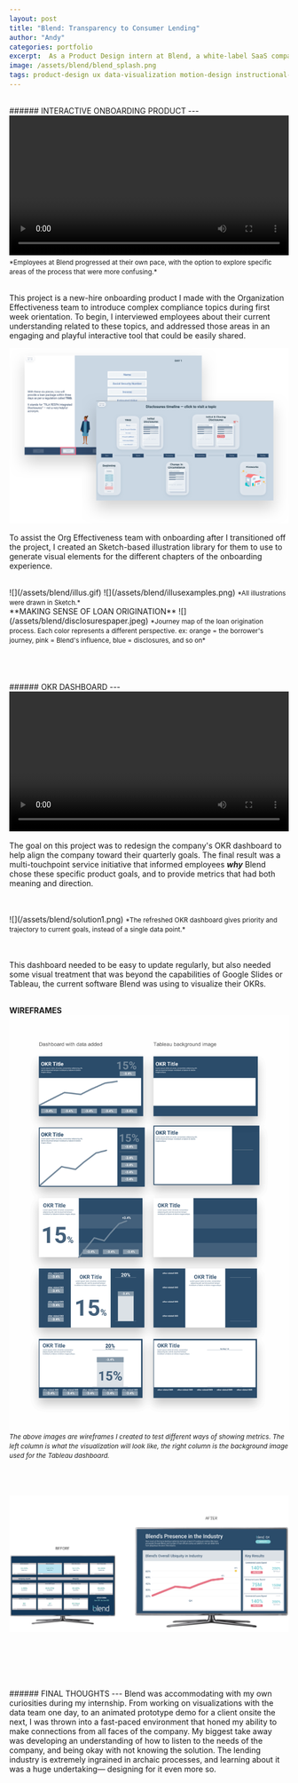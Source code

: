```yaml
---
layout: post
title: "Blend: Transparency to Consumer Lending"
author: "Andy"
categories: portfolio
excerpt:  As a Product Design intern at Blend, a white-label SaaS company, I worked on two primary projects to help bring clarity to the consumer lending space. One was a product that visualizes complex compliance topics for new hires, and the other, a new dashboard for the company's objectives. <br><br> There are other projects I worked during my time at Blend that didn't make it here, feel free to ask about them if you're interested.
image: /assets/blend/blend_splash.png
tags: product-design ux data-visualization motion-design instructional-design visual-design research learning-design
---
```



<!-- 1. [Introduction](#introduction)
2. [Disclosures Onboarding Tool](#disclosures)
3. [OKR Dashboard](#okrs)
4. [Product](#product)
5. [Final Thoughts](#fl) -->

<!-- <br>
<br>
<br>
![](/assets/blend/home-product.png)
<small>*image made by Kaitlin Sullivan at Blend*</small>
<br>
<br> -->
<br>
<a name="disclosures"></a>
###### INTERACTIVE ONBOARDING PRODUCT
---

<video width="100%" controls autoplay loop>
  <source src="/assets/blend/discvid.mp4" type="video/mp4" />
  Your browser does not support the video tag.
</video>
<small>*Employees at Blend progressed at their own pace, with the option to explore specific areas of the process that were more confusing.*</small>
<br>
<br>

This project is a new-hire onboarding product I made with the Organization Effectiveness team to introduce complex compliance topics during first week orientation. To begin, I interviewed employees about their current understanding related to these topics, and addressed those areas in an engaging and playful interactive tool that could be easily shared.

![](/assets/blend/disclosures.png)

To assist the Org Effectiveness team with onboarding after I transitioned off the project, I created an Sketch-based illustration library for them to use to generate visual elements for the different chapters of the onboarding experience.

<br>
![](/assets/blend/illus.gif)
<!-- ![](/assets/blend/headerfooter.gif) -->
![](/assets/blend/illusexamples.png)
<small> *All illustrations were drawn in Sketch.*</small>

<!-- Before you can make a difference, you need to know the space your working in. This was perfect to educate myself as well as the rest of my peers on a small but very important facet in the application process—disclosures.
<br>
<br>

For my first project, I created an onboarding tool as part of the new-hire onboarding experience that educated and refreshed Blend employees on a variety of mortgage and compliance related concepts. The bulk of this tool focused on an interactive demo of how mortgage disclosures— infamous for being tedious, granular, and a necessary evil for borrowers and lenders—operated within the ecosystem of lending. -->



<!-- Asking around, most of the questions were general, “What are the contents of a disclosures package?” “Why do we need them?” What compliance issues do they face?” -->

<br>
**MAKING SENSE OF LOAN ORIGINATION**
![](/assets/blend/disclosurespaper.jpeg)
<small>*Journey map of the loan origination process. Each color represents a different perspective. ex: orange = the borrower's journey, pink = Blend's influence, blue = disclosures, and so on*</small>
<br>
<br>
<br>
<Br>
<br>
<a name="okrs"></a>
###### OKR DASHBOARD
---

<video width="100%" controls autoplay loop>
  <source src="/assets/blend/okreducation.mp4" type="video/mp4" />
  Your browser does not support the video tag.
</video>
<!-- <small>*A video educating employees on Blend's current goals and what they mean.*</small> -->
<br>

The goal on this project was to redesign the company's OKR dashboard to help align the company toward their quarterly goals. The final result was a multi-touchpoint service initiative that informed employees ***why*** Blend chose these specific product goals, and to provide metrics that had both meaning and direction.

<!-- <br>This became much more of a service design project rather than just a visual refresh of the existing dashboard. -->

<br>
<br>
![](/assets/blend/solution1.png)
<small>*The refreshed OKR dashboard gives priority and trajectory to current goals, instead of a single data point.*</small>
<br>
<br>
<br>

This dashboard needed to be easy to update regularly, but also needed some visual treatment that was beyond the capabilities of Google Slides or Tableau, the current software Blend was using to visualize their OKRs.
<br>
<br>

**WIREFRAMES**
![](/assets/blend/okrwireframe.png)
<small>*The above images are wireframes I created to test different ways of showing metrics. The left column is what the visualization will look like, the right column is the background image used for the Tableau dashboard.*</small>
<br>
<br>
<br>
<br>


<!-- ![](/assets/blend/oldokr.png) -->
![](/assets/blend/beforeafter.png)
<!-- <small>*Blend's OKR Dashboard before the refresh. Equal hierarchy, and no easy way to understand what is shown.*</small> -->
<br>
<br>
<br>

<!-- ![](/assets/blend/okrfoamcore.jpeg)
<small>*Three phases I identified to understanding OKRs: education, updating & informing, taking action.*</small> -->
<br>
<br>
###### FINAL THOUGHTS
---
Blend was accommodating with my own curiosities during my internship. From working on visualizations with the data team one day, to an animated prototype demo for a client onsite the next, I was thrown into a fast-paced environment that honed my ability to make connections from all faces of the company. My biggest take away was developing an understanding of how to listen to the needs of the company, and being okay with not knowing the solution. The lending industry is extremely ingrained in archaic processes, and learning about it was a huge undertaking— designing for it even more so.
<br>
<Br>
<br>
